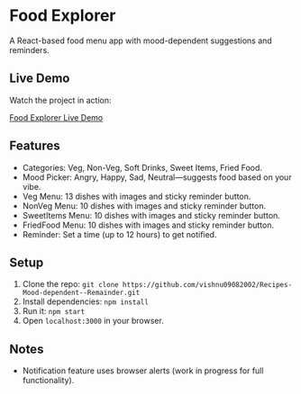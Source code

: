 # Food Explorer

A React-based food menu app with mood-dependent suggestions and reminders.

## Live Demo 

Watch the project in action:

[Food Explorer Live Demo](https://many-recipes.netlify.app/)



## Features
- Categories: Veg, Non-Veg, Soft Drinks, Sweet Items, Fried Food.
- Mood Picker: Angry, Happy, Sad, Neutral—suggests food based on your vibe.
- Veg Menu: 13 dishes with images and sticky reminder button.
- NonVeg Menu: 10 dishes with images and sticky reminder button.
- SweetItems Menu: 10 dishes with images and sticky reminder button.
- FriedFood Menu: 10 dishes with images and sticky reminder button.
- Reminder: Set a time (up to 12 hours) to get notified.

## Setup
1. Clone the repo: `git clone https://github.com/vishnu09082002/Recipes-Mood-dependent--Remainder.git`
2. Install dependencies: `npm install`
3. Run it: `npm start`
4. Open `localhost:3000` in your browser.

## Notes
- Notification feature uses browser alerts (work in progress for full functionality).
